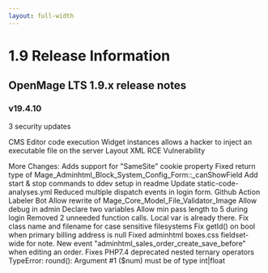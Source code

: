 ```yaml
---
layout: full-width
---
```


# 1.9 Release Information 

## OpenMage LTS 1.9.x release notes
### v19.4.10
3 security updates

CMS Editor code execution
Widget instances allows a hacker to inject an executable file on the server
Layout XML RCE Vulnerability

More Changes:
Adds support for "SameSite" cookie property
Fixed return type of Mage_Adminhtml_Block_System_Config_Form::_canShowField
Add start & stop commands to ddev setup in readme
Update static-code-analyses.yml
Reduced multiple dispatch events in login form.
Github Action Labeler Bot
Allow rewrite of Mage_Core_Model_File_Validator_Image
Allow debug in admin
Declare two variables
Allow min pass length to 5 during login
Removed 2 unneeded function calls. Local var is already there.
Fix class name and filename for case sensitive filesystems
Fix getId() on bool when primary billing address is null
Fixed adminhtml boxes.css fieldset-wide for note.
New event "adminhtml_sales_order_create_save_before" when editing an order.
 Fixes PHP7.4 deprecated nested ternary operators
TypeError: round(): Argument #1 ($num) must be of type int|float

